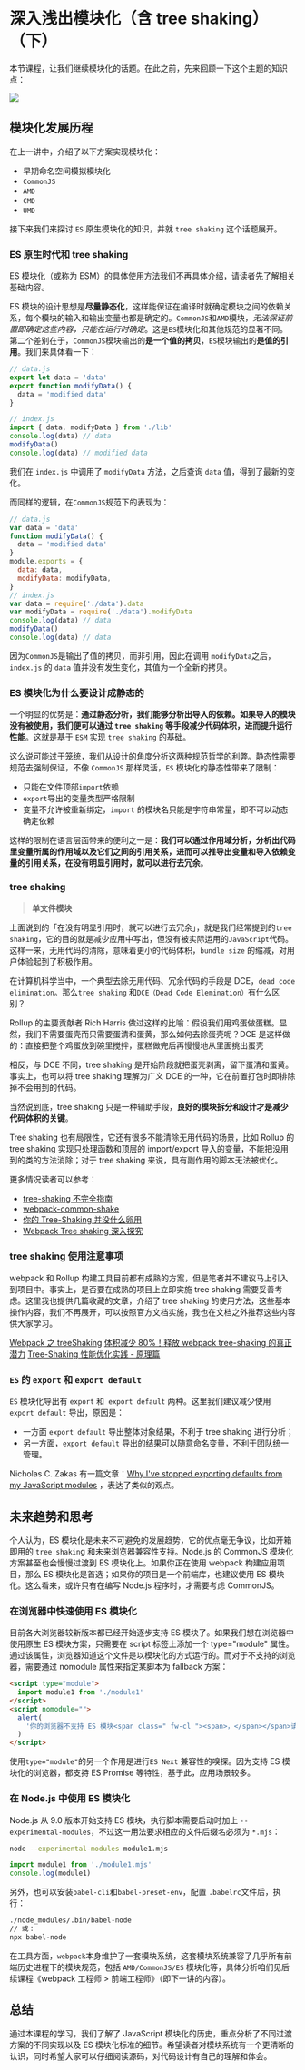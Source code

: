 # 深入浅出模块化（含 tree shaking）（下）

本节课程，让我们继续模块化的话题。在此之前，先来回顾一下这个主题的知识点：

![](https://i.loli.net/2020/03/16/q9IQ74OhWNlngf8.png)

## 模块化发展历程

在上一讲中，介绍了以下方案实现模块化：

- 早期命名空间模拟模块化
- `CommonJS`
- `AMD`
- `CMD`
- `UMD`

接下来我们来探讨 `ES` 原生模块化的知识，并就 `tree shaking` 这个话题展开。

### ES 原生时代和 tree shaking

ES 模块化（或称为 ESM）的具体使用方法我们不再具体介绍，请读者先了解相关基础内容。

ES 模块的设计思想是**尽量静态化**，这样能保证在编译时就确定模块之间的依赖关系，每个模块的输入和输出变量也都是确定的。`CommonJS`和`AMD`模块，_无法保证前置即确定这些内容，只能在运行时确定_。这是`ES`模块化和其他规范的显著不同。第二个差别在于，`CommonJS`模块输出的**是一个值的拷贝**，`ES`模块输出的**是值的引用**。我们来具体看一下：

```js
// data.js
export let data = 'data'
export function modifyData() {
  data = 'modified data'
}

// index.js
import { data, modifyData } from './lib'
console.log(data) // data
modifyData()
console.log(data) // modified data
```

我们在 `index.js` 中调用了 `modifyData` 方法，之后查询 `data` 值，得到了最新的变化。

而同样的逻辑，在`CommonJS`规范下的表现为：

```js
// data.js
var data = 'data'
function modifyData() {
  data = 'modified data'
}
module.exports = {
  data: data,
  modifyData: modifyData,
}
// index.js
var data = require('./data').data
var modifyData = require('./data').modifyData
console.log(data) // data
modifyData()
console.log(data) // data
```

因为`CommonJS`是输出了值的拷贝，而非引用，因此在调用 `modifyData`之后，`index.js` 的 `data` 值并没有发生变化，其值为一个全新的拷贝。

### ES 模块化为什么要设计成静态的

一个明显的优势是：**通过静态分析，我们能够分析出导入的依赖。如果导入的模块没有被使用，我们便可以通过 `tree shaking` 等手段减少代码体积，进而提升运行性能**。这就是基于 `ESM` 实现 `tree shaking` 的基础。

这么说可能过于笼统，我们从设计的角度分析这两种规范哲学的利弊。静态性需要规范去强制保证，不像 `CommonJS` 那样灵活，`ES` 模块化的静态性带来了限制：

- 只能在文件顶部`import`依赖
- `export`导出的变量类型严格限制
- 变量不允许被重新绑定，`import` 的模块名只能是字符串常量，即不可以动态确定依赖

这样的限制在语言层面带来的便利之一是：**我们可以通过作用域分析，分析出代码里变量所属的作用域以及它们之间的引用关系，进而可以推导出变量和导入依赖变量的引用关系，在没有明显引用时，就可以进行去冗余**。

### tree shaking

> **单文件模块**

上面说到的「在没有明显引用时，就可以进行去冗余」，就是我们经常提到的`tree shaking`，它的目的就是减少应用中写出，但没有被实际运用的`JavaScript`代码。这样一来，无用代码的清除，意味着更小的代码体积，`bundle size` 的缩减，对用户体验起到了积极作用。

在计算机科学当中，一个典型去除无用代码、冗余代码的手段是 DCE，`dead code elimination`。那么`tree shaking` 和`DCE（Dead Code Elemination）`有什么区别？

Rollup 的主要贡献者 Rich Harris 做过这样的比喻：假设我们用鸡蛋做蛋糕。显然，我们不需要蛋壳而只需要蛋清和蛋黄，那么如何去除蛋壳呢？DCE 是这样做的：直接把整个鸡蛋放到碗里搅拌，蛋糕做完后再慢慢地从里面挑出蛋壳

相反，与 DCE 不同，tree shaking 是开始阶段就把蛋壳剥离，留下蛋清和蛋黄。事实上，也可以将 tree shaking 理解为广义 DCE 的一种，它在前置打包时即排除掉不会用到的代码。

当然说到底，tree shaking 只是一种辅助手段，**良好的模块拆分和设计才是减少代码体积的关键**。

Tree shaking 也有局限性，它还有很多不能清除无用代码的场景，比如 Rollup 的 tree shaking 实现只处理函数和顶层的 import/export 导入的变量，不能把没用到的类的方法消除；对于 tree shaking 来说，具有副作用的脚本无法被优化。

更多情况读者可以参考：

- [tree-shaking 不完全指南](https://juejin.im/post/5a64724df265da3e5a575d65)
- [webpack-common-shake](https://github.com/indutny/webpack-common-shake#limitations)
- [你的 Tree-Shaking 并没什么卵用](https://juejin.im/post/5a5652d8f265da3e497ff3de)
- [Webpack Tree shaking 深入探究](https://juejin.im/post/5bb8ef58f265da0a972e3434)

### tree shaking 使用注意事项

webpack 和 Rollup 构建工具目前都有成熟的方案，但是笔者并不建议马上引入到项目中。事实上，是否要在成熟的项目上立即实施 tree shaking 需要妥善考虑。这里我也提供几篇收藏的文章，介绍了 tree shaking 的使用方法，这些基本操作内容，我们不再展开，可以按照官方文档实施，我也在文档之外推荐这些内容供大家学习。

[Webpack 之 treeShaking](https://mp.weixin.qq.com/s/Y4v7tAWUeDNs_FWpUnKmAw)
[体积减少 80%！释放 webpack tree-shaking 的真正潜力](https://juejin.im/post/5b8ce49df265da438151b468)
[Tree-Shaking 性能优化实践 - 原理篇](https://juejin.im/post/5a4dc842518825698e7279a9)

### `ES` 的 `export` 和 `export default`

`ES` 模块化导出有 `export` 和` export default` 两种。这里我们建议减少使用 `export default` 导出，原因是：

- 一方面 `export default` 导出整体对象结果，不利于 tree shaking 进行分析；
- 另一方面，`export default` 导出的结果可以随意命名变量，不利于团队统一管理。

Nicholas C. Zakas 有一篇文章：[Why I've stopped exporting defaults from my JavaScript modules](https://link.juejin.im/?target=https%3A%2F%2Fhumanwhocodes.com%2Fblog%2F2019%2F01%2Fstop-using-default-exports-javascript-module%2F) ，表达了类似的观点。

## 未来趋势和思考

个人认为，ES 模块化是未来不可避免的发展趋势，它的优点毫无争议，比如开箱即用的 `tree shakin`g 和未来浏览器兼容性支持。Node.js 的 CommonJS 模块化方案甚至也会慢慢过渡到 ES 模块化上。如果你正在使用 webpack 构建应用项目，那么 ES 模块化是首选；如果你的项目是一个前端库，也建议使用 ES 模块化。这么看来，或许只有在编写 Node.js 程序时，才需要考虑 CommonJS。

### 在浏览器中快速使用 ES 模块化

目前各大浏览器较新版本都已经开始逐步支持 ES 模块了。如果我们想在浏览器中使用原生 ES 模块方案，只需要在 script 标签上添加一个 type="module" 属性。通过该属性，浏览器知道这个文件是以模块化的方式运行的。而对于不支持的浏览器，需要通过 nomodule 属性来指定某脚本为 fallback 方案：

```html
<script type="module">
  import module1 from './module1'
</script>
<script nomodule="">
  alert(
    '你的浏览器不支持 ES 模块<span class=" fw-cl "><span>，</span></span>请先升级<span class=" fw-cl "><span>！</span></span>'
  )
</script>
```

使用`type="module"`的另一个作用是进行`ES Next` 兼容性的嗅探。因为支持 ES 模块化的浏览器，都支持 ES Promise 等特性，基于此，应用场景较多。

### 在 Node.js 中使用 ES 模块化

Node.js 从 9.0 版本开始支持 ES 模块，执行脚本需要启动时加上 `--experimental-modules`，不过这一用法要求相应的文件后缀名必须为 `*.mjs`：

```sh
node --experimental-modules module1.mjs
```

```js
import module1 from './module1.mjs'
console.log(module1)
```

另外，也可以安装`babel-cli`和`babel-preset-env`，配置 `.babelrc`文件后，执行：

```sh
./node_modules/.bin/babel-node
// 或：
npx babel-node
```

在工具方面，`webpack`本身维护了一套模块系统，这套模块系统兼容了几乎所有前端历史进程下的模块规范，包括 `AMD/CommonJS/ES` 模块化等，具体分析咱们见后续课程《webpack 工程师 > 前端工程师》（即下一讲的内容）。

## 总结

通过本课程的学习，我们了解了 JavaScript 模块化的历史，重点分析了不同过渡方案的不同实现以及 ES 模块化标准的细节。希望读者对模块系统有一个更清晰的认识，同时希望大家可以仔细阅读源码，对代码设计有自己的理解和体会。
